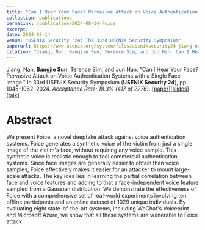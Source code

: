 ```yaml
---
title: "Can I Hear Your Face? Pervasive Attack on Voice Authentication Systems with a Single Face Image"
collection: publications
permalink: /publication/2024-08-14-Foice
excerpt: 
date: 2024-08-14
venue: "USENIX Security '24: The 33rd USENIX Security Symposium"
paperurl: https://www.usenix.org/system/files/usenixsecurity24-jiang-nan.pdf
citation: "Jiang, Nan, Bangjie Sun, Terence Sim, and Jun Han. Can I Hear Your Face? Pervasive Attack on Voice Authentication Systems with a Single Face Image. In 33rd USENIX Security Symposium (USENIX Security 24), pp. 1045-1062. 2024."
---
```

Jiang, Nan, **Bangjie Sun**, Terence Sim, and Jun Han. "Can I Hear Your Face? Pervasive Attack on Voice Authentication Systems with a Single Face Image." In 33rd USENIX Security Symposium (**USENIX Security 24**), pp. 1045-1062. 2024. *Acceptance Rate: 18.3% (417 of 2276)*. \[[paper](https://www.usenix.org/system/files/usenixsecurity24-jiang-nan.pdf)\]\[[slides](https://sunbangjie.github.io/files/FoiceSlides.pdf)\]\[[talk](https://www.youtube.com/watch?v=H6gKHqu4Rdg)\]


Abstract
=====
We present Foice, a novel deepfake attack against voice authentication systems. Foice generates a synthetic voice of the victim from just a single image of the victim's face, without requiring any voice sample. This synthetic voice is realistic enough to fool commercial authentication systems. Since face images are generally easier to obtain than voice samples, Foice effectively makes it easier for an attacker to mount large-scale attacks. The key idea lies in learning the partial correlation between face and voice features and adding to that a face-independent voice feature sampled from a Gaussian distribution. We demonstrate the effectiveness of Foice with a comprehensive set of real-world experiments involving ten offline participants and an online dataset of 1029 unique individuals. By evaluating eight state-of-the-art systems, including WeChat's Voiceprint and Microsoft Azure, we show that all these systems are vulnerable to Foice attack.